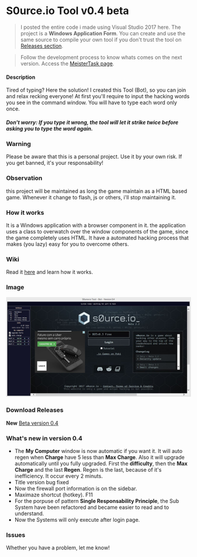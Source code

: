 # S0urce.io Tool v0.4 beta
> I posted the entire code i made using Visual Studio 2017 here. The project is a **Windows Application Form**. You can create and use the same source to compile your own tool if you don't trust the tool on [Releases section](https://github.com/plinio-jrm/S0urce.io-Tool/releases "Releases").

> Follow the development process to know whats comes on the next version. Access the [MeisterTask page](https://www.meistertask.com/app/project/xXlUDrFS/s0urce-io-tool "Development process").

#### Description
Tired of typing? Here the solution! I created this Tool (Bot), so you can join and relax recking everyone! At first you'll require to input the hacking words you see in the command window. You will have to type each word only once. 
##### Don't worry: If you type it wrong, the tool will let it strike twice before asking you to type the word again.

### Warning
Please be aware that this is a personal project. Use it by your own risk. If you get banned, it's your responsability!

### Observation
this project will be maintained as long the game maintain as a HTML based game. Whenever it change to flash, js or others, i'll stop maintaining it.

### How it works
It is a Windows application with a browser component in it. the application uses a class to overwatch over the window components of the game, since the game completely uses HTML. It have a automated hacking process that makes (you lazy) easy for you to overcome others.

### Wiki
Read it [here](https://github.com/plinio-jrm/S0urce.io-Tool/wiki "S0urce.io Tool Wiki") and learn how it works.

### Image
![Preview](https://github.com/plinio-jrm/S0urce.io-Tool/blob/master/Images/Version%200.4-beta.JPG)

### Download Releases
**New** [Beta version 0.4](https://github.com/plinio-jrm/S0urce.io-Tool/releases/tag/v0.4-beta "Download Beta version 0.4")

### What's new in version 0.4
* The **My Computer** window is now automatic if you want it. It will auto regen when **Charge** have 5 less than **Max Charge**. Also it will upgrade automatically until you fully upgraded. First the **difficulty**, then the **Max Charge** and the last **Regen**. Regen is the last, because of it's inefficiency. It occur every 2 minuts.
* Title version bug fixed
* Now the firewall port information is on the sidebar.
* Maximaze shortcut (hotkey). F11
* For the porpuse of pattern **Single Responsability Principle**, the Sub System have been refactored and became easier to read and to understand.
* Now the Systems will only execute after login page.

### Issues
Whether you have a problem, let me know! 
